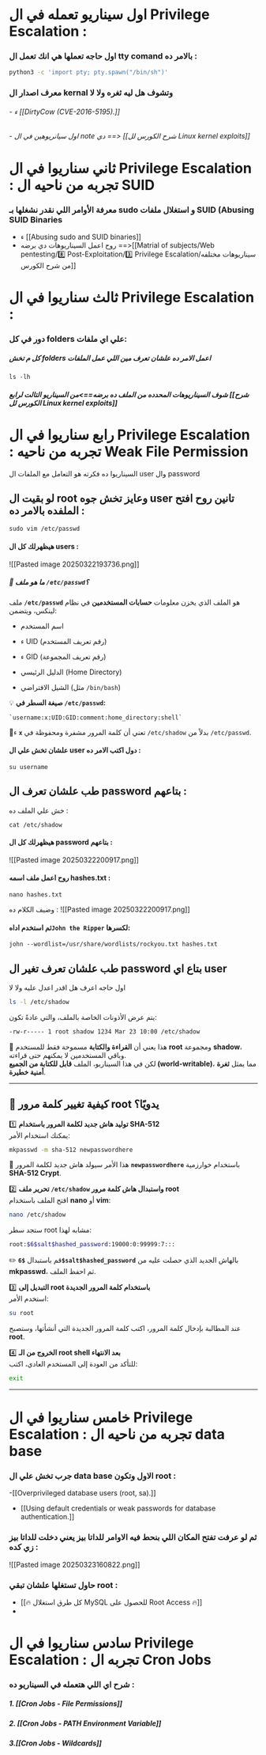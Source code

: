 # اول سيناريو تعمله في ال Privilege Escalation :

### اول حاجه تعملها هي انك تعمل ال tty comand بالامر ده :
```bash
python3 -c 'import pty; pty.spawn("/bin/sh")'
```

### معرف اصدار ال kernal وتشوف هل ليه ثغره ولا لا

###### -  ء  [[DirtyCow (CVE-2016-5195).]]
###### - اول سيانريوهين في ال note دي ==> [[شرح الكورس لل Linux kernel exploits]]


# ثاني سناريوا في ال Privilege Escalation : تجربه من ناحيه ال SUID
  ### معرفة الأوامر اللي نقدر نشغلها بـ sudo و   استغلال ملفات SUID (Abusing SUID Binaries
  
  - ء [[Abusing sudo and SUID binaries]]
  - روح اعمل السيناريوهات دي برضه ==>[[Matrial of subjects/Web pentesting/8️⃣ Post-Exploitation/3️⃣ Privilege Escalation/سيناريوهات مختلفه من شرح الكورس]]



# ثالث سناريوا في ال Privilege Escalation :
### دور في كل folders علي اي ملفات:

##### كل م تخش folders اعمل الامر  ده علشان تعرف مين اللي عمل الملفات 
```
ls -lh
```

##### شوف السيناريوهات  المحدده من الملف ده برضه==>من السيناريو التالت لرابع  [[شرح الكورس لل Linux kernel exploits]]


# رابع سناريوا في ال Privilege Escalation : تجربه من ناحيه Weak File Permission

السيناريوا ده فكرته هو التعامل مع الملفات ال user وال password



## لو بقيت ال root وعايز تخش جوه user تانين روح افتح الملفده بالامر ده :

```
sudo vim /etc/passwd
```
#### هيظهرلك كل ال users :
![[Pasted image 20250322193736.png]]
##### **📌 ما هو ملف `/etc/passwd`؟**

ملف **`/etc/passwd`** هو الملف الذي يخزن معلومات **حسابات المستخدمين** في نظام لينكس، ويتضمن:

- اسم المستخدم
    
- ء UID (رقم تعريف المستخدم)
    
-  ء GID (رقم تعريف المجموعة)
    
- الدليل الرئيسي (Home Directory)
    
- الشيل الافتراضي (مثل `/bin/bash`)
    

💡 **صيغة السطر في `/etc/passwd`:**
```
`username:x:UID:GID:comment:home_directory:shell`
```

🔹ء **`x`** تعني أن كلمة المرور مشفرة ومحفوظة في `/etc/shadow` بدلاً من `/etc/passwd`.

#### علشان تخش علي ال user دول اكتب الامر ده :
```
su username
```

## طب علشان تعرف ال password بتاعهم :
خش علي الملف ده :
```
cat /etc/shadow
```
#### هيظهرلك كل ال password بتاعهم :
![[Pasted image 20250322200917.png]]

#### روح اعمل ملف اسمه hashes.txt :

```
nano hashes.txt
```
وضيف الكلام ده :
![[Pasted image 20250322200917.png]]
#### ثم استخدم  اداه`John the Ripper` لكسرها:
```
john --wordlist=/usr/share/wordlists/rockyou.txt hashes.txt
```


## طب علشان تعرف تغير ال password بتاع اي user 

اول حاجه اعرف هل اقدر اعدل عليه ولا لا 

```bash
ls -l /etc/shadow
```

يتم عرض الأذونات الخاصة بالملف، والتي عادةً تكون:

```bash
-rw-r----- 1 root shadow 1234 Mar 23 10:00 /etc/shadow
```

🔹 هذا يعني أن **القراءة والكتابة** مسموحة فقط للمستخدم **root** ومجموعة **shadow**، وباقي المستخدمين لا يمكنهم حتى قراءته.  
لكن في هذا السيناريو، الملف **قابل للكتابة من الجميع (world-writable)**، مما يمثل **ثغرة أمنية خطيرة**.

---

## **🔑 كيفية تغيير كلمة مرور root يدويًا؟**

1️⃣ **توليد هاش جديد لكلمة المرور باستخدام SHA-512**  
يمكنك استخدام الأمر:

```bash
mkpasswd -m sha-512 newpasswordhere
```

📌 هذا الأمر سيولد هاش جديد لكلمة المرور **`newpasswordhere`** باستخدام خوارزمية **SHA-512 Crypt**.

2️⃣ **تحرير ملف `/etc/shadow` واستبدال هاش كلمة مرور root**  
افتح الملف باستخدام **nano** أو **vim**:

```bash
nano /etc/shadow
```

ستجد سطر root مشابه لهذا:

```bash
root:$6$salt$hashed_password:19000:0:99999:7:::
```

✏️ قم باستبدال **`$6$salt$hashed_password`** بالهاش الجديد الذي حصلت عليه من **mkpasswd**، ثم احفظ الملف.

3️⃣ **التبديل إلى root باستخدام كلمة المرور الجديدة**  
استخدم الأمر:

```bash
su root
```

عند المطالبة بإدخال كلمة المرور، اكتب كلمة المرور الجديدة التي أنشأتها، وستصبح **root**.

4️⃣ **الخروج من الـ root shell بعد الانتهاء**  
للتأكد من العودة إلى المستخدم العادي، اكتب:

```bash
exit
```

---
# خامس سناريوا في ال Privilege Escalation : تجربه من ناحيه ال data base 


### جرب تخش علي ال data base الاول وتكون root : 

-[[Overprivileged database users (root, sa).]]
- [[Using default credentials or weak passwords for database authentication.]]

### ثم لو عرفت تفتح المكان اللي بنحط فيه الاوامر للداتا بيز يعني دخلت للداتا بيز زي كده : 

![[Pasted image 20250323160822.png]]
### حاول تستغلها علشان تبقي root :
- [[🔥 كل طرق استغلال MySQL للحصول على Root Access 🔥]]
-




# سادس  سناريوا في ال Privilege Escalation : تجربه ال Cron Jobs

### شرح اي اللي هتعمله في السيناريو ده :


##### 1. [[Cron Jobs - File Permissions]]

##### 2. [[Cron Jobs - PATH Environment Variable]]

 ##### 3.[[Cron Jobs - Wildcards]]
 